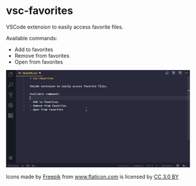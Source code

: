 # vsc-favorites

VSCode extension to easily access favorite files.

Available commands: 

- Add to favorites
- Remove from favorites
- Open from favorites

![Favorites usage example](resources/vsc-favorites.gif)

<div>Icons made by <a href="http://www.freepik.com" title="Freepik">Freepik</a> from <a href="https://www.flaticon.com/" title="Flaticon">www.flaticon.com</a> is licensed by <a href="http://creativecommons.org/licenses/by/3.0/" title="Creative Commons BY 3.0" target="_blank">CC 3.0 BY</a></div>